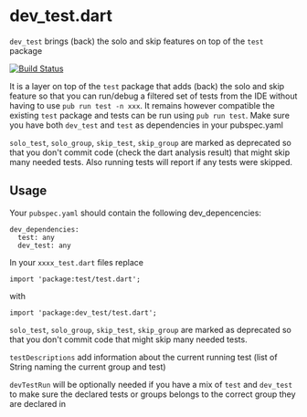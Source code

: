 # dev_test.dart

`dev_test` brings (back) the solo and skip features on top of the `test` package

[![Build Status](https://travis-ci.org/tekartik/dev_test.dart.svg?branch=master)](https://travis-ci.org/tekartik/dev_test.dart)

It is a layer on top of the `test` package that adds (back) the solo and skip feature so that you can run/debug a filtered set of tests from the IDE without having to use `pub run test -n xxx`.
It remains however compatible the existing `test` package and tests can be run using `pub run test`. Make sure you have both `dev_test` and `test` as dependencies in your pubspec.yaml

`solo_test`, `solo_group`, `skip_test`, `skip_group` are marked as deprecated so that you don't commit code (check the dart analysis result) that
might skip many needed tests. Also running tests will report if any tests were skipped.

## Usage

Your `pubspec.yaml` should contain the following dev_depencencies:

    dev_dependencies:
      test: any
      dev_test: any
  
In your `xxxx_test.dart` files replace

    import 'package:test/test.dart';

with

    import 'package:dev_test/test.dart';

`solo_test`, `solo_group`, `skip_test`, `skip_group` are marked as deprecated so that you don't commit code that
might skip many needed tests.

`testDescriptions` add information about the current running test (list of String naming the current group and test)

`devTestRun` will be optionally needed if you have a mix of `test` and `dev_test` to make sure the declared tests or groups belongs to the correct group they are declared in
